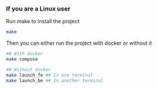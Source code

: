 ### If you are a Linux user

Run make to install the project

```bash
make
```

Then you can either run the project with docker or without it

```bash
## With docker
make compose

## Without docker
make launch_fe ## In one terminal
make launch_be ## In another terminal
```
